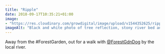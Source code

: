 ```yaml
---
title: "Ripple"
date: 2018-09-17T10:35:21+01:00
image: 
- "https://res.cloudinary.com/growdigital/image/upload/v1544352625/ripple-44722376371.jpg"
imageAlt: "Black and white photo of tree reflection, stony river bed and ripple"
---
```


Away from the #ForestGarden, out for a walk with [@ForestGdnDog](https://twitter.com/forestgdndog) by the local river. 
